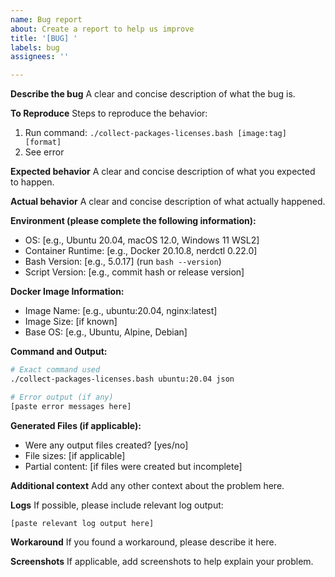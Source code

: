 ```yaml
---
name: Bug report
about: Create a report to help us improve
title: '[BUG] '
labels: bug
assignees: ''

---
```


**Describe the bug**
A clear and concise description of what the bug is.

**To Reproduce**
Steps to reproduce the behavior:
1. Run command: `./collect-packages-licenses.bash [image:tag] [format]`
2. See error

**Expected behavior**
A clear and concise description of what you expected to happen.

**Actual behavior**
A clear and concise description of what actually happened.

**Environment (please complete the following information):**
- OS: [e.g., Ubuntu 20.04, macOS 12.0, Windows 11 WSL2]
- Container Runtime: [e.g., Docker 20.10.8, nerdctl 0.22.0]
- Bash Version: [e.g., 5.0.17] (run `bash --version`)
- Script Version: [e.g., commit hash or release version]

**Docker Image Information:**
- Image Name: [e.g., ubuntu:20.04, nginx:latest]
- Image Size: [if known]
- Base OS: [e.g., Ubuntu, Alpine, Debian]

**Command and Output:**
```bash
# Exact command used
./collect-packages-licenses.bash ubuntu:20.04 json

# Error output (if any)
[paste error messages here]
```

**Generated Files (if applicable):**
- Were any output files created? [yes/no]
- File sizes: [if applicable]
- Partial content: [if files were created but incomplete]

**Additional context**
Add any other context about the problem here.

**Logs**
If possible, please include relevant log output:
```
[paste relevant log output here]
```

**Workaround**
If you found a workaround, please describe it here.

**Screenshots**
If applicable, add screenshots to help explain your problem.
